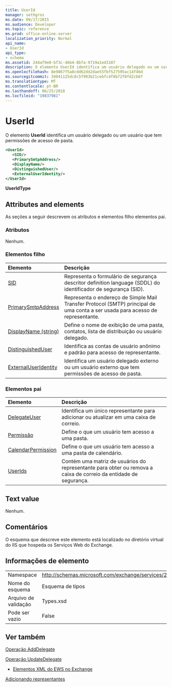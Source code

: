 ```yaml
---
title: UserId
manager: sethgros
ms.date: 09/17/2015
ms.audience: Developer
ms.topic: reference
ms.prod: office-online-server
localization_priority: Normal
api_name:
- UserId
api_type:
- schema
ms.assetid: 244af9e0-bf3c-46b4-8bfa-9719a1ed3107
description: O elemento UserId identifica um usuário delegado ou um usuário que tem permissões de acesso de pasta.
ms.openlocfilehash: 8e9867f5a8cdd62dd2dae55fbf527595ac14f46d
ms.sourcegitcommit: 34041125dc8c5f993b21cebfc4f8b72f0fd2cb6f
ms.translationtype: MT
ms.contentlocale: pt-BR
ms.lasthandoff: 06/25/2018
ms.locfileid: "19837981"
---
```

# <a name="userid"></a>UserId

O elemento **UserId** identifica um usuário delegado ou um usuário que tem permissões de acesso de pasta. 
  
```xml
<UserId>
   <SID/>
   <PrimarySmtpAddress/>
   <DisplayName/>
   <DistinguishedUser/>
   <ExternalUserIdentity/>
</UserId>
```

 **UserIdType**
## <a name="attributes-and-elements"></a>Attributes and elements

As seções a seguir descrevem os atributos e elementos filho elementos pai.
  
### <a name="attributes"></a>Atributos

Nenhum.
  
### <a name="child-elements"></a>Elementos filho

|**Elemento**|**Descrição**|
|:-----|:-----|
|[SID](sid.md) <br/> |Representa o formulário de segurança descritor definition language (SDDL) do identificador de segurança (SID).  <br/> |
|[PrimarySmtpAddress](primarysmtpaddress.md) <br/> |Representa o endereço de Simple Mail Transfer Protocol (SMTP) principal de uma conta a ser usada para acesso de representante.  <br/> |
|[DisplayName (string)](displayname-string.md) <br/> |Define o nome de exibição de uma pasta, contatos, lista de distribuição ou usuário delegado.  <br/> |
|[DistinguishedUser](distinguisheduser.md) <br/> |Identifica as contas de usuário anônimo e padrão para acesso de representante.  <br/> |
|[ExternalUserIdentity](externaluseridentity.md) <br/> |Identifica um usuário delegado externo ou um usuário externo que tem permissões de acesso de pasta.  <br/> |
   
### <a name="parent-elements"></a>Elementos pai

|**Elemento**|**Descrição**|
|:-----|:-----|
|[DelegateUser](delegateuser.md) <br/> |Identifica um único representante para adicionar ou atualizar em uma caixa de correio.  <br/> |
|[Permissão](permission.md) <br/> |Define o que um usuário tem acesso a uma pasta.  <br/> |
|[CalendarPermission](calendarpermission.md) <br/> |Define o que um usuário tem acesso a uma pasta de calendário.  <br/> |
|[UserIds](userids.md) <br/> |Contém uma matriz de usuários do representante para obter ou remova a caixa de correio da entidade de segurança.  <br/> |
   
## <a name="text-value"></a>Text value

Nenhum.
  
## <a name="remarks"></a>Comentários

O esquema que descreve este elemento está localizado no diretório virtual do IIS que hospeda os Serviços Web do Exchange.
  
## <a name="element-information"></a>Informações de elemento

|||
|:-----|:-----|
|Namespace  <br/> |http://schemas.microsoft.com/exchange/services/2006/types  <br/> |
|Nome do esquema  <br/> |Esquema de tipos  <br/> |
|Arquivo de validação  <br/> |Types.xsd  <br/> |
|Pode ser vazio  <br/> |False  <br/> |
   
## <a name="see-also"></a>Ver também



[Operação AddDelegate](adddelegate-operation.md)
  
[Operação UpdateDelegate](updatedelegate-operation.md)


- [Elementos XML do EWS no Exchange](ews-xml-elements-in-exchange.md)


[Adicionando representantes](http://msdn.microsoft.com/library/3a744150-66a3-4a13-9433-793603ba5038%28Office.15%29.aspx)

